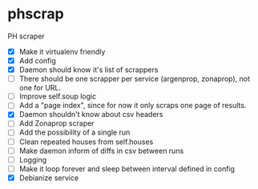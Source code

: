 # phscrap
PH scraper

- [x] Make it virtualenv friendly
- [x] Add config
- [x] Daemon should know it's list of scrappers
- [ ] There should be one scrapper per service (argenprop, zonaprop), not one for URL.
- [ ] Improve self.soup logic
- [ ] Add a "page index", since for now it only scraps one page of results.
- [x] Daemon shouldn't know about csv headers
- [ ] Add Zonaprop scraper
- [ ] Add the possibility of a single run
- [ ] Clean repeated houses from self.houses
- [ ] Make daemon inform of diffs in csv between runs
- [ ] Logging
- [ ] Make it loop forever and sleep between interval defined in config
- [x] Debianize service
